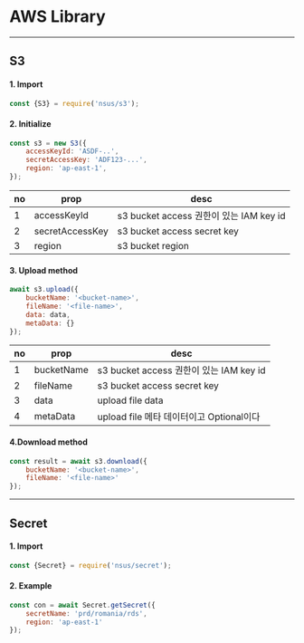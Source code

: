 # AWS Library
---

## S3
#### 1. Import
```javascript
const {S3} = require('nsus/s3'); 
```
#### 2. Initialize
```javascript
const s3 = new S3({
    accessKeyId: 'ASDF-..',
    secretAccessKey: 'ADF123-...',
    region: 'ap-east-1',
});
```
no|prop|desc
----|----|----
1|accessKeyId|s3 bucket access 권한이 있는 IAM key id
2|secretAccessKey|s3 bucket access secret key
3|region|s3 bucket region

#### 3. Upload method
```javascript
await s3.upload({
    bucketName: '<bucket-name>',
    fileName: '<file-name>',
    data: data,
    metaData: {} 
});
```
no| prop       |desc
----|------------|----
1| bucketName |s3 bucket access 권한이 있는 IAM key id
2| fileName   |s3 bucket access secret key
3|data|upload file data
4|metaData| upload file 메타 데이터이고 Optional이다

#### 4.Download method
```javascript
const result = await s3.download({
    bucketName: '<bucket-name>',
    fileName: '<file-name>'
});
```
---
## Secret
#### 1. Import
```javascript
const {Secret} = require('nsus/secret'); 
```
#### 2. Example
```javascript
const con = await Secret.getSecret({
    secretName: 'prd/romania/rds',
    region: 'ap-east-1'
});
```

